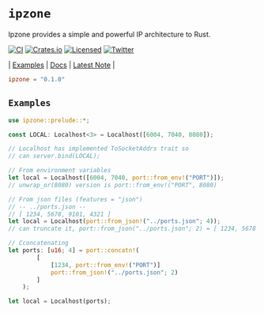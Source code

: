 # **`ipzone`**

Ipzone provides a simple and powerful IP architecture to Rust.

[![CI][ci-badge]][ci-url]
[![Crates.io][crates-badge]][crates-url]
[![Licensed][license-badge]][license-url]
[![Twitter][twitter-badge]][twitter-url]

[ci-badge]: https://github.com/just-do-halee/ipzone/actions/workflows/ci.yml/badge.svg
[crates-badge]: https://img.shields.io/crates/v/ipzone.svg?labelColor=383636
[license-badge]: https://img.shields.io/crates/l/ipzone?labelColor=383636
[twitter-badge]: https://img.shields.io/twitter/follow/do_halee?style=flat&logo=twitter&color=4a4646&labelColor=333131&label=just-do-halee
[ci-url]: https://github.com/just-do-halee/ipzone/actions
[twitter-url]: https://twitter.com/do_halee
[crates-url]: https://crates.io/crates/ipzone
[license-url]: https://github.com/just-do-halee/ipzone

| [Examples](./examples/) | [Docs](https://docs.rs/ipzone) | [Latest Note](./CHANGELOG.md) |

```toml
ipzone = "0.1.0"
```

## **`Examples`**

```rust
use ipzone::prelude::*;

const LOCAL: Localhost<3> = Localhost([6004, 7040, 8080]);

// Localhost has implemented ToSocketAddrs trait so
// can server.bind(LOCAL);
```

```rust
// From environment variables
let local = Localhost([6004, 7040, port::from_env!("PORT")]);
// unwrap_or(8080) version is port::from_env!("PORT", 8080)
```

```rust
// From json files (features = "json")
// -- ../ports.json --
// [ 1234, 5678, 9101, 4321 ]
let local = Localhost(port::from_json!("../ports.json"; 4));
// can truncate it, port::from_json("../ports.json"; 2) = [ 1234, 5678 ]
```

```rust
// Cconcatenating
let ports: [u16; 4] = port::concatn!(
        [
            [1234, port::from_env!("PORT")]
            port::from_json!("../ports.json"; 2)
        ]
    );

let local = Localhost(ports);
```

